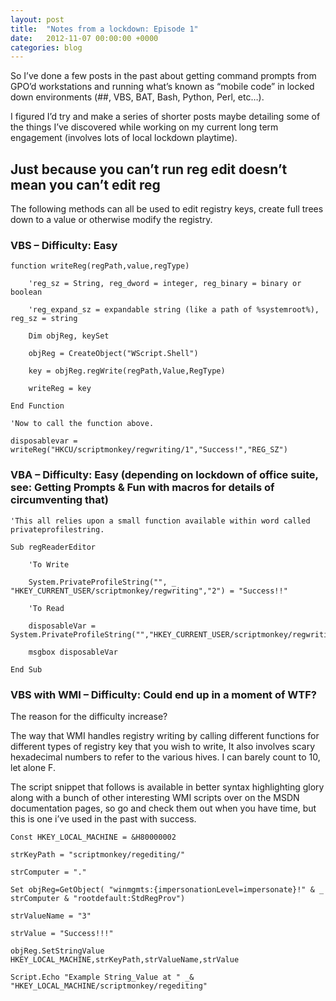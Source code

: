 ```yaml
---
layout: post
title:  "Notes from a lockdown: Episode 1"
date:   2012-11-07 00:00:00 +0000
categories: blog
---
```

So I’ve done a few posts in the past about getting command prompts from GPO’d workstations and running what’s known as “mobile code” in locked down environments (##, VBS, BAT, Bash, Python, Perl, etc…).

I figured I’d try and make a series of shorter posts maybe detailing some of the things I’ve discovered while working on my current long term engagement (involves lots of local lockdown playtime).

## Just because you can’t run reg edit doesn’t mean you can’t edit reg

The following methods can all be used to edit registry keys, create full trees down to a value or otherwise modify the registry.

### VBS – Difficulty: Easy

```
function writeReg(regPath,value,regType)

    'reg_sz = String, reg_dword = integer, reg_binary = binary or boolean

    'reg_expand_sz = expandable string (like a path of %systemroot%), reg_sz = string

    Dim objReg, keySet

    objReg = CreateObject("WScript.Shell")

    key = objReg.regWrite(regPath,Value,RegType)

    writeReg = key

End Function

'Now to call the function above.

disposablevar = writeReg("HKCU/scriptmonkey/regwriting/1","Success!","REG_SZ")
```

### VBA – Difficulty: Easy (depending on lockdown of office suite, see: Getting Prompts & Fun with macros for details of circumventing that)

```
'This all relies upon a small function available within word called privateprofilestring.

Sub regReaderEditor

    'To Write

    System.PrivateProfileString("", _   "HKEY_CURRENT_USER/scriptmonkey/regwriting","2") = "Success!!"

    'To Read

    disposableVar = System.PrivateProfileString("","HKEY_CURRENT_USER/scriptmonkey/regwriting","2")

    msgbox disposableVar

End Sub
```

### VBS with WMI – Difficulty: Could end up in a moment of WTF?

The reason for the difficulty increase?

The way that WMI handles registry writing by calling different functions for different types of registry key that you wish to write, It also involves scary hexadecimal numbers to refer to the various hives. I can barely count to 10, let alone F.

The script snippet that follows is available in better syntax highlighting glory along with a bunch of other interesting WMI scripts over on the MSDN documentation pages, so go and check them out when you have time, but this is one i’ve used in the past with success.

```
Const HKEY_LOCAL_MACHINE = &H80000002

strKeyPath = "scriptmonkey/regediting/"

strComputer = "."

Set objReg=GetObject( "winmgmts:{impersonationLevel=impersonate}!" & _ strComputer & "rootdefault:StdRegProv")

strValueName = "3"

strValue = "Success!!!"

objReg.SetStringValue HKEY_LOCAL_MACHINE,strKeyPath,strValueName,strValue

Script.Echo "Example String_Value at " _& "HKEY_LOCAL_MACHINE/scriptmonkey/regediting"
```